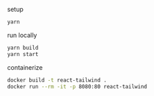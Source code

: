 setup

```bash
yarn
```

run locally

```bash
yarn build
yarn start
```

containerize

```bash
docker build -t react-tailwind .
docker run --rm -it -p 8080:80 react-tailwind
```
